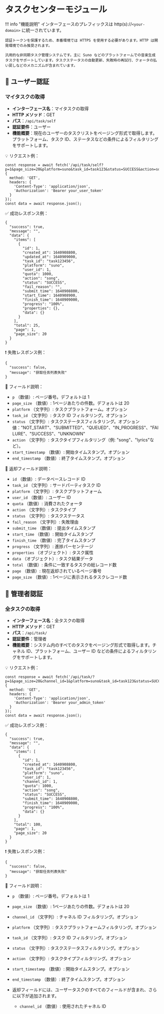 # タスクセンターモジュール

!!! info "機能説明"
    インターフェースのプレフィックスは http(s)://`<your-domain>` に統一されています。

    認証トークンを保護するため、本番環境では HTTPS を使用する必要があります。HTTP は開発環境でのみ推奨されます。

    汎用的な非同期タスク管理システムです。主に Suno などのプラットフォームでの音楽生成タスクをサポートしています。タスクステータスの自動更新、失敗時の再試行、クォータの払い戻しなどのメカニズムが含まれています。

## 🔐 ユーザー認証

### マイタスクの取得

- **インターフェース名**：マイタスクの取得
- **HTTP メソッド**：GET
- **パス**：`/api/task/self`
- **認証要件**：ユーザー
- **機能概要**：現在のユーザーのタスクリストをページング形式で取得します。プラットフォーム、タスク ID、ステータスなどの条件によるフィルタリングをサポートします。

💡 リクエスト例：

```
const response = await fetch('/api/task/self?p=1&page_size=20&platform=suno&task_id=task123&status=SUCCESS&action=song&start_timestamp=1640908800&end_timestamp=1640995200', {  
  method: 'GET',  
  headers: {  
    'Content-Type': 'application/json',  
    'Authorization': 'Bearer your_user_token'  
  }  
});  
const data = await response.json();
```

✅ 成功レスポンス例：

```
{  
  "success": true,  
  "message": "",  
  "data": {  
    "items": [  
      {  
        "id": 1,  
        "created_at": 1640908800,  
        "updated_at": 1640909000,  
        "task_id": "task123456",  
        "platform": "suno",  
        "user_id": 1,  
        "quota": 1000,  
        "action": "song",  
        "status": "SUCCESS",  
        "fail_reason": "",  
        "submit_time": 1640908800,  
        "start_time": 1640908900,  
        "finish_time": 1640909000,  
        "progress": "100%",  
        "properties": {},  
        "data": {}  
      }  
    ],  
    "total": 25,  
    "page": 1,  
    "page_size": 20  
  }  
}
```

❗ 失敗レスポンス例：

```
{  
  "success": false,  
  "message": "获取任务列表失败"  
}
```

🧾 フィールド説明：

- `p` （数値）: ページ番号。デフォルトは 1
- `page_size` （数値）: 1ページあたりの件数。デフォルトは 20
- `platform` （文字列）: タスクプラットフォーム。オプション 
- `task_id` （文字列）: タスク ID フィルタリング。オプション 
- `status` （文字列）: タスクステータスフィルタリング。オプション値："NOT_START"、"SUBMITTED"、"QUEUED"、"IN_PROGRESS"、"FAILURE"、"SUCCESS"、"UNKNOWN" 
- `action` （文字列）: タスクタイプフィルタリング（例: "song"、"lyrics"など）。 
- `start_timestamp` （数値）: 開始タイムスタンプ。オプション
- `end_timestamp` （数値）: 終了タイムスタンプ。オプション

🧾 返却フィールド説明：

- `id` （数値）: データベースレコード ID 
- `task_id` （文字列）: サードパーティタスク ID
- `platform` （文字列）: タスクプラットフォーム
- `user_id` （数値）: ユーザー ID
- `quota` （数値）: 消費されたクォータ 
- `action` （文字列）: タスクタイプ
- `status` （文字列）: タスクステータス
- `fail_reason` （文字列）: 失敗理由 
- `submit_time` （数値）: 提出タイムスタンプ
- `start_time` （数値）: 開始タイムスタンプ
- `finish_time` （数値）: 完了タイムスタンプ
- `progress` （文字列）: 進捗パーセンテージ 
- `properties` （オブジェクト）: タスク属性 
- `data` （オブジェクト）: タスク結果データ 
- `total` （数値）: 条件に一致するタスクの総レコード数
- `page` （数値）: 現在返却されているページ番号
- `page_size` （数値）: 1ページに表示されるタスクレコード数

## 🔐 管理者認証

### 全タスクの取得

- **インターフェース名**：全タスクの取得
- **HTTP メソッド**：GET
- **パス**：`/api/task/`
- **認証要件**：管理者
- **機能概要**：システム内のすべてのタスクをページング形式で取得します。チャネル ID、プラットフォーム、ユーザー ID などの条件によるフィルタリングをサポートします。

💡 リクエスト例：

```
const response = await fetch('/api/task/?p=1&page_size=20&channel_id=1&platform=suno&task_id=task123&status=SUCCESS&action=song&start_timestamp=1640908800&end_timestamp=1640995200', {  
  method: 'GET',  
  headers: {  
    'Content-Type': 'application/json',  
    'Authorization': 'Bearer your_admin_token'  
  }  
});  
const data = await response.json();
```

✅ 成功レスポンス例：

```
{  
  "success": true,  
  "message": "",  
  "data": {  
    "items": [  
      {  
        "id": 1,  
        "created_at": 1640908800,  
        "task_id": "task123456",  
        "platform": "suno",  
        "user_id": 1,  
        "channel_id": 1,  
        "quota": 1000,  
        "action": "song",  
        "status": "SUCCESS",  
        "submit_time": 1640908800,  
        "finish_time": 1640909000,  
        "progress": "100%",  
        "data": {}  
      }  
    ],  
    "total": 100,  
    "page": 1,  
    "page_size": 20  
  }  
}
```

❗ 失敗レスポンス例：

```
{  
  "success": false,  
  "message": "获取任务列表失败"  
}
```

🧾 フィールド説明：

- `p` （数値）: ページ番号。デフォルトは 1
- `page_size` （数値）: 1ページあたりの件数。デフォルトは 20
- `channel_id` （文字列）: チャネル ID フィルタリング。オプション 
- `platform` （文字列）: タスクプラットフォームフィルタリング。オプション
- `task_id` （文字列）: タスク ID フィルタリング。オプション
- `status` （文字列）: タスクステータスフィルタリング。オプション
- `action` （文字列）: タスクタイプフィルタリング。オプション
- `start_timestamp` （数値）: 開始タイムスタンプ。オプション
- `end_timestamp` （数値）: 終了タイムスタンプ。オプション
- 返却フィールドには、ユーザータスクのすべてのフィールドが含まれ、さらに以下が追加されます。

    - `channel_id` （数値）: 使用されたチャネル ID